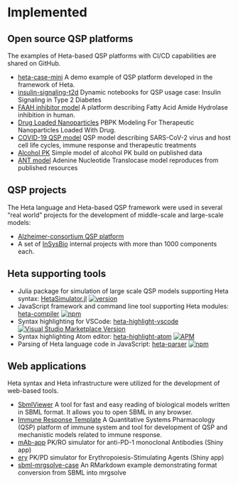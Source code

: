 # Implemented

## Open source QSP platforms

The examples of Heta-based QSP platforms with CI/CD capabilities are shared on GitHub.

- [heta-case-mini](https://github.com/insysbio/heta-case-mini/)
    A demo example of QSP platform developed in the framework of Heta.
- [insulin-signaling-t2d](https://github.com/insysbio/insulin-signaling-t2d)
    Dynamic notebooks for QSP usage case: Insulin Signaling in Type 2 Diabetes
- [FAAH inhibitor model](https://github.com/insysbio/faah-inhibitor)
    A platform describing Fatty Acid Amide Hydrolase inhibition in human.
- [Drug Loaded Nanoparticles](https://github.com/insysbio/drug-loaded-nanoparticles)
    PBPK Modeling For Therapeutic Nanoparticles Loaded With Drug.
- [COVID-19 QSP model](https://github.com/insysbio/covid19-qsp-model)
    QSP model describing SARS-CoV-2 virus and host cell life cycles, immune response and therapeutic treatments
- [Alcohol PK](https://github.com/insysbio/alco)
    Simple model of alcohol PK build on published data
- [ANT model](https://github.com/insysbio/ant-mito-model)
    Adenine Nucleotide Translocase model reproduces from published resources

## QSP projects

The Heta language and Heta-based QSP framework were used in several “real world” projects for the development of middle-scale and large-scale models:
-  [Alzheimer-consortium QSP platform](https://insysbio.com/en/news/20180910)
-  A set of [InSysBio](https://insysbio.com) internal projects with more than 1000 components each.

## Heta supporting tools

- Julia package for simulation of large scale QSP models supporting Heta syntax: [HetaSimulator.jl](https://github.com/hetalang/HetaSimulator.jl) [![version](https://juliahub.com/docs/HetaSimulator/version.svg)](https://juliahub.com/ui/Packages/HetaSimulator/IIE0h)
- JavaScript framework and command line tool supporting Heta modules: [heta-compiler](https://github.com/hetalang/heta-compiler) [![npm](https://img.shields.io/npm/v/heta-compiler)](https://www.npmjs.com/package/heta-compiler)
- Syntax highlighting for VSCode: [heta-highlight-vscode](https://github.com/insysbio/heta-highlight-vscode) [![Visual Studio Marketplace Version](https://img.shields.io/visual-studio-marketplace/v/insysbio.heta-highlight-vscode?label=VSMarket)](https://marketplace.visualstudio.com/items?itemName=insysbio.heta-highlight-vscode)
- Syntax highlighting Atom editor: [heta-highlight-atom](https://github.com/insysbio/heta-highlight-atom) [![APM](https://img.shields.io/apm/v/language-heta)](https://atom.io/packages/language-heta)
- Parsing of Heta language code in JavaScript: [heta-parser](https://github.com/hetalang/heta-parser) [![npm](https://img.shields.io/npm/v/heta-parser)](https://www.npmjs.com/package/heta-parser)

## Web applications

Heta syntax and Heta infrastructure were utilized for the development of web-based tools.

- [SbmlViewer](https://sv.insysbio.com/)
    A tool for fast and easy reading of biological models written in SBML format. It allows you to open SBML in any browser.
- [Immune Response Template](https://irt.insysbio.com)
    A Quantitative Systems Pharmacology (QSP) platform of immune system and tool for development of QSP and mechanistic models related to immune response.
- [mAb-app](https://shiny.insysbio.com/mAb-app/)
    PK/RO simulator for anti-PD-1 monoclonal Antibodies (Shiny app)
- [ery](https://shiny.insysbio.com/ery/)
    PK/PD simulator for Erythropoiesis-Stimulating Agents (Shiny app)
- [sbml-mrgsolve-case](https://shiny.insysbio.com/sbml-mrgsolve-case/)
    An RMarkdown example demonstrating format conversion from SBML into mrgsolve
